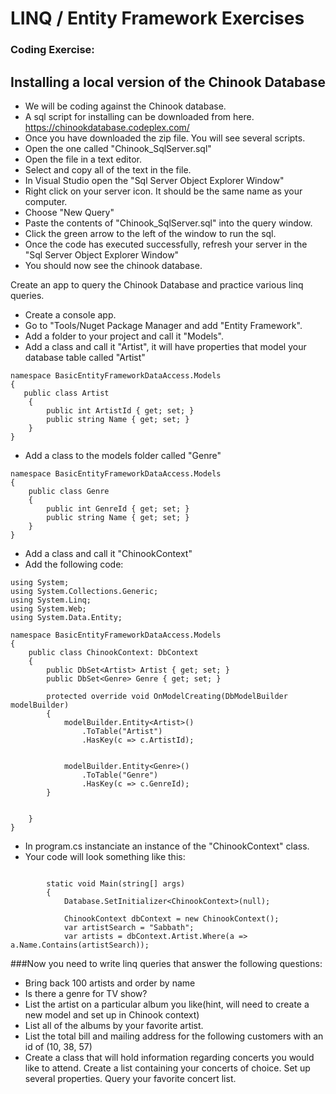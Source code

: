 # LINQ / Entity Framework Exercises

### Coding Exercise:
## Installing a local version of the Chinook Database
* We will be coding against the Chinook database.
* A sql script for installing can be downloaded from here. https://chinookdatabase.codeplex.com/
* Once you have downloaded the zip file. You will see several scripts.
* Open the one called "Chinook_SqlServer.sql"
* Open the file in a text editor. 
* Select and copy all of the text in the file.
* In Visual Studio open the "Sql Server Object Explorer Window"
* Right click on your server icon. It should be the same name as your computer.
* Choose "New Query"
* Paste the contents of "Chinook_SqlServer.sql" into the query window.
* Click the green arrow to the left of the window to run the sql.
* Once the code has executed successfully, refresh your server in the "Sql Server Object Explorer Window"
* You should now see the chinook database. 

Create an app to query the Chinook Database and practice various linq queries. 
* Create a console app.
* Go to "Tools/Nuget Package Manager and add "Entity Framework".
* Add a folder to your project and call it "Models".
* Add a class and call it "Artist", it will have properties that model your database table called "Artist"
```
namespace BasicEntityFrameworkDataAccess.Models
{
   public class Artist
    {
        public int ArtistId { get; set; }
        public string Name { get; set; }
    }
}

```
* Add a class to the models folder called "Genre"
```
namespace BasicEntityFrameworkDataAccess.Models
{
    public class Genre
    {
        public int GenreId { get; set; }
        public string Name { get; set; }
    }
}
```

* Add a class and call it "ChinookContext"
* Add the following code:
```
using System;
using System.Collections.Generic;
using System.Linq;
using System.Web;
using System.Data.Entity;

namespace BasicEntityFrameworkDataAccess.Models
{
    public class ChinookContext: DbContext
    {
        public DbSet<Artist> Artist { get; set; }
        public DbSet<Genre> Genre { get; set; }

        protected override void OnModelCreating(DbModelBuilder modelBuilder)
        {
            modelBuilder.Entity<Artist>()
                .ToTable("Artist")
                .HasKey(c => c.ArtistId);


            modelBuilder.Entity<Genre>()
                .ToTable("Genre")
                .HasKey(c => c.GenreId);
        }


    }
}
```
* In program.cs instanciate an instance of the "ChinookContext" class. 
* Your code will look something like this:
```

        static void Main(string[] args)
        {
            Database.SetInitializer<ChinookContext>(null);

            ChinookContext dbContext = new ChinookContext();
            var artistSearch = "Sabbath";
            var artists = dbContext.Artist.Where(a => a.Name.Contains(artistSearch));
```
###Now you need to write linq queries that answer the following questions:
 * Bring back 100 artists and order by name
 * Is there a genre for TV show?
 * List the artist on a particular album you like(hint, will need to create a new model and set up in Chinook context)
 * List all of the albums by your favorite artist.
 * List the total bill and mailing address for the following customers with an id of (10, 38, 57)
 * Create a class that will hold information regarding concerts you would like to attend. Create a list containing
    your concerts of choice. Set up several properties. Query your favorite concert list.
